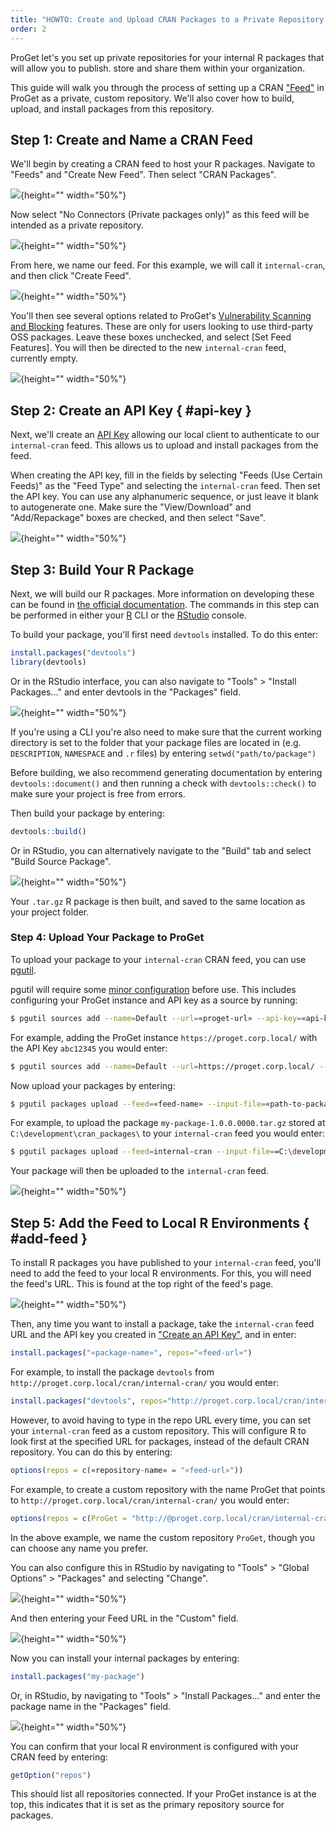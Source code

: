 ```yaml
---
title: "HOWTO: Create and Upload CRAN Packages to a Private Repository in ProGet"
order: 2
---
```


ProGet let's you set up private repositories for your internal R packages that will allow you to publish. store and share them within your organization.

This guide will walk you through the process of setting up a CRAN ["Feed"](/docs/proget/feeds/feed-overview) in ProGet as a private, custom repository. We'll also cover how to build, upload, and install packages from this repository.

## Step 1: Create and Name a CRAN Feed

We'll begin by creating a CRAN feed to host your R packages. Navigate to "Feeds" and "Create New Feed". Then select "CRAN Packages".

![](/resources/docs/proget-cran-newfeed.png){height="" width="50%"}

Now select "No Connectors (Private packages only)" as this feed will be intended as a private repository.

![](/resources/docs/proget-cran-noconnector.png){height="" width="50%"}

From here, we name our feed. For this example, we will call it `internal-cran`, and then click "Create Feed".

![](/resources/docs/proget-cran-internalfeed.png){height="" width="50%"}

You'll then see several options related to ProGet's [Vulnerability Scanning and Blocking](/docs/proget/sca/vulnerabilities) features. These are only for users looking to use third-party OSS packages. Leave these boxes unchecked, and select [Set Feed Features]. You will then be directed to the new `internal-cran` feed, currently empty.

![](/resources/docs/proget-cran-feed-empty.png){height="" width="50%"}

## Step 2: Create an API Key { #api-key }

Next, we'll create an [API Key](/docs/proget/reference-api/proget-apikeys) allowing our local client to authenticate to our `internal-cran` feed. This allows us to upload and install packages from the feed.

When creating the API key, fill in the fields by selecting "Feeds (Use Certain Feeds)" as the "Feed Type" and selecting the `internal-cran` feed. Then set the API key. You can use any alphanumeric sequence, or just leave it blank to autogenerate one. Make sure the "View/Download" and "Add/Repackage" boxes are checked, and then select "Save".

![](/resources/docs/proget-cran-apikey-1.png){height="" width="50%"}


## Step 3: Build Your R Package

Next, we will build our R packages. More information on developing these can be found in [the official documentation](https://cran.r-project.org/web/packages/rcompendium/vignettes/developing_a_package.html). The commands in this step can be performed in either your [R](https://cran.r-project.org/bin/windows/base/) CLI or the [RStudio](https://posit.co/downloads/) console. 

To build your package, you'll first need `devtools` installed. To do this enter:

```r
install.packages("devtools")
library(devtools)
```

Or in the RStudio interface, you can also navigate to "Tools" > "Install Packages..." and enter devtools in the "Packages" field.

![](/resources/docs/rstudio-install-devtools.png){height="" width="50%"}
 
If you're using a CLI you're also need to make sure that the current working directory is set to the folder that your package files are located in (e.g. `DESCRIPTION`, `NAMESPACE` and `.r` files) by entering `setwd("path/to/package")`

Before building, we also recommend generating documentation by entering `devtools::document()` and then running a check with `devtools::check()` to make sure your project is free from errors.
 
Then build your package by entering:

```r
devtools::build()
```

Or in RStudio, you can alternatively navigate to the "Build" tab and select "Build Source Package".

![](/resources/docs/rstudio-build.png){height="" width="50%"}

Your `.tar.gz` R package is then built, and saved to the same location as your project folder. 

### Step 4: Upload Your Package to ProGet

To upload your package to your `internal-cran` CRAN feed, you can use [pgutil](/docs/proget/reference-api/proget-pgutil).

pgutil will require some [minor configuration](/docs/proget/reference-api/proget-pgutil#sources) before use. This includes configuring your ProGet instance and API key as a source by running:

```bash
$ pgutil sources add --name=Default --url=«proget-url» --api-key=«api-key»
```

For example, adding the ProGet instance `https://proget.corp.local/` with the API Key `abc12345` you would enter:

```bash
$ pgutil sources add --name=Default --url=https://proget.corp.local/ --api-key=abc12345
```

Now upload your packages by entering:

```bash
$ pgutil packages upload --feed=«feed-name» --input-file=«path-to-package»
```

For example, to upload the package `my-package-1.0.0.0000.tar.gz` stored at `C:\development\cran_packages\` to your `internal-cran` feed you would enter:

```bash
$ pgutil packages upload --feed=internal-cran --input-file==C:\development\cran_packages\my-package-1.0.0.0000.tar.gz
```

Your package will then be uploaded to the `internal-cran` feed.

![](/resources/docs/proget-cran-internal-package.png){height="" width="50%"}


## Step 5: Add the Feed to Local R Environments { #add-feed }

To install R packages you have published to your `internal-cran` feed, you'll need to add the feed to your local R environments. For this, you will need the feed's URL. This is found at the top right of the feed's page.

![](/resources/docs/proget-cran-internal-url.png){height="" width="50%"}

Then, any time you want to install a package, take the `internal-cran` feed URL and the API key you created in ["Create an API Key"](#api-key), and in enter:

```r
install.packages("«package-name»", repos="«feed-url»")
```

For example, to install the package `devtools` from `http://proget.corp.local/cran/internal-cran/` you would enter:

```r
install.packages("devtools", repos="http://proget.corp.local/cran/internal-cran/")
```

However, to avoid having to type in the repo URL every time, you can set your `internal-cran` feed as a custom repository. This will configure R to look first at the specified URL for packages, instead of the default CRAN repository. You can do this by entering:

```r
options(repos = c(«repository-name» = "«feed-url»"))
```

For example, to create a custom repository with the name ProGet that points to `http://proget.corp.local/cran/internal-cran/` you would enter: 

```r
options(repos = c(ProGet = "http://@proget.corp.local/cran/internal-cran/"))
```

In the above example, we name the custom repository `ProGet`, though you can choose any name you prefer.

You can also configure this in RStudio by navigating to "Tools" > "Global Options" > "Packages" and selecting "Change".

![](/resources/docs/rstudio-addproget.png){height="" width="50%"}

And then entering your Feed URL in the "Custom" field.

![](/resources/docs/rstudio-customrepo-internal.png){height="" width="50%"}

Now you can install your internal packages by entering:

```r
install.packages("my-package")
```

Or, in RStudio, by navigating to "Tools" > "Install Packages..." and enter the package name in the "Packages" field.

![](/resources/docs/rstudio-install-internal.png){height="" width="50%"}

You can confirm that your local R environment is configured with your CRAN feed by entering:

```r
getOption("repos")
```

This should list all repositories connected. If your ProGet instance is at the top, this indicates that it is set as the primary repository source for packages.